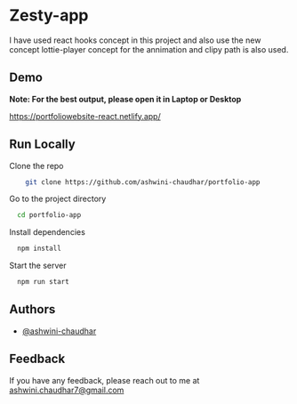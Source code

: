 
# Zesty-app

 I have used react hooks concept in this project and also use the new concept lottie-player concept for the annimation and clipy path is also used.

## Demo
**Note: For the best output, please open it in Laptop or Desktop**

https://portfoliowebsite-react.netlify.app/

## Run Locally

Clone the repo

```bash
    git clone https://github.com/ashwini-chaudhar/portfolio-app
```

Go to the project directory

```bash
  cd portfolio-app
```

Install dependencies

```bash
  npm install
```

Start the server

```bash
  npm run start
```


## Authors

- [@ashwini-chaudhar](https://www.github.com/ashwini-chaudhar)


## Feedback

If you have any feedback, please reach out to me at ashwini.chaudhar7@gmail.com